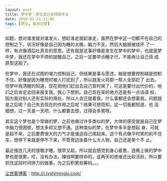 ```yaml
---
layout: post
title: 梦中梦：梦见自己变得很牛叉 
date: 2010-01-21 11:46
tags: [梦见, 每月记梦]
---
```

如题，想对谁发就对谁发火，想赶谁走就赶谁走，虽然在梦中这一切都不在自己的控制之下。状况好像是自己因为睡的太晚，脑力不支，然后大脑就被烧坏 了一样，有点像酒后吐真言的意思。还有就是这事好像是发生在梦中的梦中，也就是梦中梦，我还在梦中不停的提醒自己，之后一定要早点睡才行，不能再让自己烧 成原型这般了。

在梦中，我还在试图的竭力控制自己，但结果是事与愿违，越是想要控制越是控制不住。好像是因为睡觉时被人打扰到了，所以就发火将那一帮人全部赶了 出去。但梦中我清醒的知道，现在把他们赶出去自己暂时爽了，可这是要付出代价的，他们之后肯定会回来报复我，我心下想到。自己现在呆的地方还是有一点话语 权，因为我对别人还有实际的用处，所以人会迁就着我，什么事都还会想着我。问题就是之后呢？自己失去现在的作用之后呢？结果可想而知，这一切我都知道，也 没细想，过一天是一天吧，什么都要去想，过得会多累呀。

其实这个梦也是个常做的梦，之前也做过许多类似的梦，大体的感受就是自己在梦中脑力很困顿，想太多却又想不通。这种类似的梦，在梦中多半是想起 身，可就是起不来，之后要费很大的力气才能强迫自己爬起来。这个有点像平时笑的刹不住车，想停下来就是停不下来，不管旁边坐着什么大人物，自己还是笑个不 止。

最近接连几天的很晚才睡，很早又起，所以就会感觉到身心疲惫，连晚上做的梦中梦也是很累。哎，没有办法，赚钱啊要拼命的，这两天的思维还比较活跃，所以要抓住这段时间拼力的做事，为之后积累些筹码。。。

<a href="http://i.lvshiminglu.com/">尘世客博客</a>：<a href="http://i.lvshiminglu.com/">http://i.lvshiminglu.com/</a>


